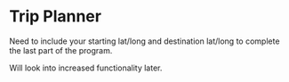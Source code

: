 # Trip Planner

Need to include your starting lat/long and destination lat/long to complete the last part of the program.

Will look into increased functionality later.
